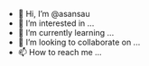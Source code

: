 - 👋 Hi, I’m @asansau
- 👀 I’m interested in ...
- 🌱 I’m currently learning ...
- 💞️ I’m looking to collaborate on ...
- 📫 How to reach me ...

<!---
asansau/asansau is a ✨ special ✨ repository because its `README.md` (this file) appears on your GitHub profile.
You can click the Preview link to take a look at your changes.
--->
